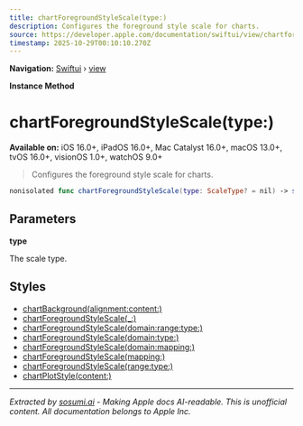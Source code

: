 ```yaml
---
title: chartForegroundStyleScale(type:)
description: Configures the foreground style scale for charts.
source: https://developer.apple.com/documentation/swiftui/view/chartforegroundstylescale(type:)
timestamp: 2025-10-29T00:10:10.270Z
---
```


**Navigation:** [Swiftui](/documentation/swiftui) › [view](/documentation/swiftui/view)

**Instance Method**

# chartForegroundStyleScale(type:)

**Available on:** iOS 16.0+, iPadOS 16.0+, Mac Catalyst 16.0+, macOS 13.0+, tvOS 16.0+, visionOS 1.0+, watchOS 9.0+

> Configures the foreground style scale for charts.

```swift
nonisolated func chartForegroundStyleScale(type: ScaleType? = nil) -> some View
```

## Parameters

**type**

The scale type.



## Styles

- [chartBackground(alignment:content:)](/documentation/swiftui/view/chartbackground(alignment:content:))
- [chartForegroundStyleScale(_:)](/documentation/swiftui/view/chartforegroundstylescale(_:))
- [chartForegroundStyleScale(domain:range:type:)](/documentation/swiftui/view/chartforegroundstylescale(domain:range:type:))
- [chartForegroundStyleScale(domain:type:)](/documentation/swiftui/view/chartforegroundstylescale(domain:type:))
- [chartForegroundStyleScale(domain:mapping:)](/documentation/swiftui/view/chartforegroundstylescale(domain:mapping:))
- [chartForegroundStyleScale(mapping:)](/documentation/swiftui/view/chartforegroundstylescale(mapping:))
- [chartForegroundStyleScale(range:type:)](/documentation/swiftui/view/chartforegroundstylescale(range:type:))
- [chartPlotStyle(content:)](/documentation/swiftui/view/chartplotstyle(content:))

---

*Extracted by [sosumi.ai](https://sosumi.ai) - Making Apple docs AI-readable.*
*This is unofficial content. All documentation belongs to Apple Inc.*
